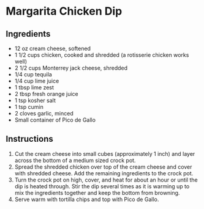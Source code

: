# Margarita Chicken Dip 

## Ingredients

- 12 oz cream cheese, softened
- 1 1/2 cups chicken, cooked and shredded (a rotisserie chicken works well)
- 2 1/2 cups Monterrey jack cheese, shredded
- 1/4 cup tequila
- 1/4 cup lime juice
- 1 tbsp lime zest
- 2 tbsp fresh orange juice
- 1 tsp kosher salt
- 1 tsp cumin
- 2 cloves garlic, minced
- Small container of Pico de Gallo

## Instructions
 
1. Cut the cream cheese into small cubes (approximately 1 inch) and layer across the bottom of a medium sized crock pot.
1. Spread the shredded chicken over top of the cream cheese and cover with shredded cheese. Add the remaining ingredients to the crock pot. 
1. Turn the crock pot on high, cover, and heat for about an hour or until the dip is heated through. Stir the dip several times as it is warming up to mix the ingredients together and keep the bottom from browning.
1. Serve warm with tortilla chips and top with Pico de Gallo.